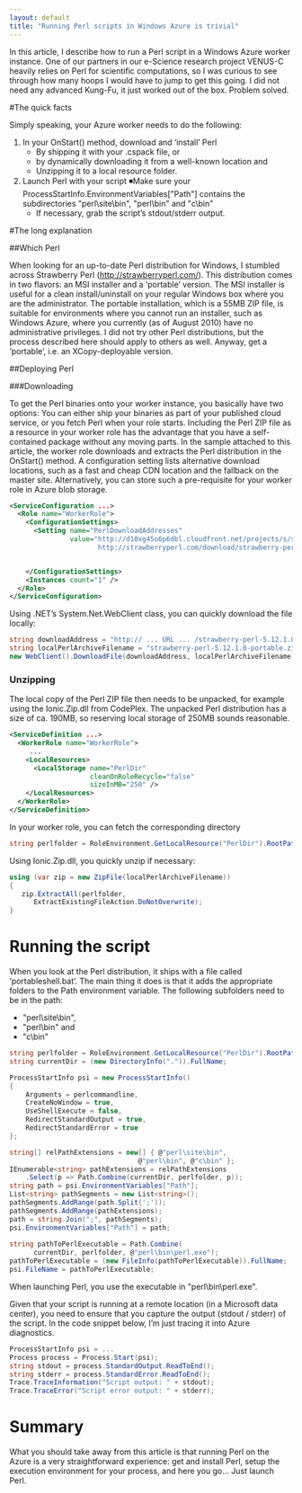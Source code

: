 ```yaml
---
layout: default
title: "Running Perl scripts in Windows Azure is trivial"
---
```



<!--
~~~ruby
puts "Hello world from ruby"
~~~

{% highlight c# linenos %}
string perlfolder = RoleEnvironment.GetLocalResource("PerlDir").RootPath; 
{% endhighlight %}
-->




In this article, I describe how to run a Perl script in a Windows Azure worker instance. One of our partners in our e-Science research project VENUS-C heavily relies on Perl for scientific computations, so I was curious to see through how many hoops I would have to jump to get this going. I did not need any advanced Kung-Fu, it just worked out of the box. Problem solved. 

#The quick facts

Simply speaking, your Azure worker needs to do the following:

1. In your OnStart() method, download and ‘install’ Perl 
	- By shipping it with your .cspack file, or 
	- by dynamically downloading it from a well-known location and 
	- Unzipping it to a local resource folder. 
2. Launch Perl with your script ◾Make sure your ProcessStartInfo.EnvironmentVariables["Path"] contains the subdirectories "perl\site\bin", "perl\bin" and "c\bin" 
	- If necessary, grab the script’s stdout/stderr output. 


#The long explanation

##Which Perl

When looking for an up-to-date Perl distribution for Windows, I stumbled across Strawberry Perl (http://strawberryperl.com/). This distribution comes in two flavors: an MSI installer and a ‘portable’ version. The MSI installer is useful for a clean install/uninstall on your regular Windows box where you are the administrator. The portable installation, which is a 55MB ZIP file, is suitable for environments where you cannot run an installer, such as Windows Azure, where you currently (as of August 2010) have no administrative privileges. I did not try other Perl distributions, but the process described here should apply to others as well. Anyway, get a ‘portable’, i.e. an XCopy-deployable version. 

##Deploying Perl

###Downloading

To get the Perl binaries onto your worker instance, you basically have two options: You can either ship your binaries as part of your published cloud service, or you fetch Perl when your role starts. Including the Perl ZIP file as a resource in your worker role has the advantage that you have a self-contained package without any moving parts. In the sample attached to this article, the worker role downloads and extracts the Perl distribution in the OnStart() method. A configuration setting lists alternative download locations, such as a fast and cheap CDN location and the fallback on the master site. Alternatively, you can store such a pre-requisite for your worker role in Azure blob storage. 


```xml
<ServiceConfiguration ...>
  <Role name="WorkerRole">
    <ConfigurationSettings>
      <Setting name="PerlDownloadAddresses" 
               value="http://d10xg45o6p6dbl.cloudfront.net/projects/s/strawberry-perl/strawberry-perl-5.12.1.0-portable.zip 
                      http://strawberryperl.com/download/strawberry-perl-5.12.1.0-portable.zip" />


    </ConfigurationSettings>
    <Instances count="1" />
  </Role>
</ServiceConfiguration>
```

Using .NET’s System.Net.WebClient class, you can quickly download the file locally:

```c#
string downloadAddress = "http:// ... URL ... /strawberry-perl-5.12.1.0-portable.zip";
string localPerlArchiveFilename = "strawberry-perl-5.12.1.0-portable.zip";
new WebClient().DownloadFile(downloadAddress, localPerlArchiveFilename);
```
 
### Unzipping

The local copy of the Perl ZIP file then needs to be unpacked, for example using the Ionic.Zip.dll from CodePlex. The unpacked Perl distribution has a size of ca. 190MB, so reserving local storage of 250MB sounds reasonable. 

```xml
<ServiceDefinition ...>
  <WorkerRole name="WorkerRole">
     ...
    <LocalResources>
      <LocalStorage name="PerlDir" 
                    cleanOnRoleRecycle="false" 
                    sizeInMB="250" />
    </LocalResources>
  </WorkerRole>
</ServiceDefinition>
```

In your worker role, you can fetch the corresponding directory

```c#
string perlfolder = RoleEnvironment.GetLocalResource("PerlDir").RootPath;
```

Using Ionic.Zip.dll, you quickly unzip if necessary:

```c#
using (var zip = new ZipFile(localPerlArchiveFilename))
{
   zip.ExtractAll(perlfolder, 
      ExtractExistingFileAction.DoNotOverwrite);
}
```

# Running the script

When you look at the Perl distribution, it ships with a file called ‘portableshell.bat’. The main thing it does is that it adds the appropriate folders to the Path environment variable. The following subfolders need to be in the path:

- "perl\site\bin", 
- "perl\bin" and 
- "c\bin" 


```c#
string perlfolder = RoleEnvironment.GetLocalResource("PerlDir").RootPath; 
string currentDir = (new DirectoryInfo(".")).FullName; 

ProcessStartInfo psi = new ProcessStartInfo()
{
    Arguments = perlcommandline, 
    CreateNoWindow = true, 
    UseShellExecute = false, 
    RedirectStandardOutput = true, 
    RedirectStandardError = true
}; 

string[] relPathExtensions = new[] { @"perl\site\bin", 
                                @"perl\bin", @"c\bin" }; 
IEnumerable<string> pathExtensions = relPathExtensions
    .Select(p => Path.Combine(currentDir, perlfolder, p)); 
string path = psi.EnvironmentVariables["Path"]; 
List<string> pathSegments = new List<string>(); 
pathSegments.AddRange(path.Split(';')); 
pathSegments.AddRange(pathExtensions); 
path = string.Join(";", pathSegments); 
psi.EnvironmentVariables["Path"] = path;
    
string pathToPerlExecutable = Path.Combine(
      currentDir, perlfolder, @"perl\bin\perl.exe"); 
pathToPerlExecutable = (new FileInfo(pathToPerlExecutable)).FullName;
psi.FileName = pathToPerlExecutable;
```

When launching Perl, you use the executable in "perl\bin\perl.exe". 

Given that your script is running at a remote location (in a Microsoft data center), you need to ensure that you capture the output (stdout / stderr) of the script. In the code snippet below, I’m just tracing it into Azure diagnostics.

```c#
ProcessStartInfo psi = ...
Process process = Process.Start(psi);
string stdout = process.StandardOutput.ReadToEnd();
string stderr = process.StandardError.ReadToEnd();
Trace.TraceInformation("Script output: " + stdout);
Trace.TraceError("Script error output: " + stderr);
```

# Summary

What you should take away from this article is that running Perl on the Azure is a very straightforward experience: get and install Perl, setup the execution environment for your process, and here you go… Just launch Perl. 

